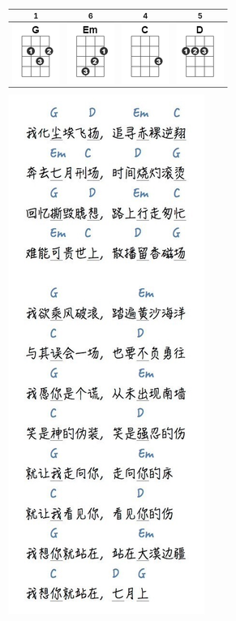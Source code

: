 |1|6 |4|5|
|---|---|---|---|
|![qwe](https://raw.githubusercontent.com/zzc1231/ukulele/master/chord/G.png)|![qwe](https://raw.githubusercontent.com/zzc1231/ukulele/master/chord/Em.png)|![qwe](https://raw.githubusercontent.com/zzc1231/ukulele/master/chord/C.png)|![qwe](https://raw.githubusercontent.com/zzc1231/ukulele/master/chord/D.png)|

![qwe](https://raw.githubusercontent.com/zzc1231/ukulele/master/Res/qys/IMG_0200.JPG)
